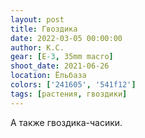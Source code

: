 ```yaml
---
layout: post
title: Гвоздика
date: 2022-03-05 00:00:00
author: К.С.
gear: [E-3, 35mm macro]
shoot_date: 2021-06-26
location: Ёльбаза
colors: ['241605', '541f12']
tags: [растения, гвоздики]
---
```

А также гвоздика-часики.
